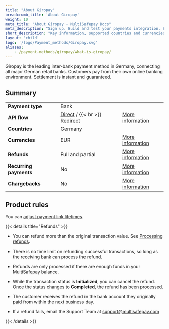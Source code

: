 ```yaml
---
title: "About Giropay"
breadcrumb_title: 'About Giropay'
weight: 10
meta_title: "About Giropay - MultiSafepay Docs"
meta_description: "Sign up. Build and test your payments integration. Explore our products and services. Use our API Reference, SDKs, and wrappers. Get support."
short_description: "Key information, supported countries and currencies, product rules"
layout: 'child'
logo: '/logo/Payment_methods/Giropay.svg'
aliases: 
    - /payment-methods/giropay/what-is-giropay/
---
```


Giropay is the leading inter-bank payment method in Germany, connecting all major German retail banks. Customers pay from their own online banking environment. Settlement is instant and guaranteed.

## Summary

|   |   |   |
|---|---|---|
| **Payment type**   | Bank  | |
| **API flow**  | [Direct](/api/#create-a-direct-order) / {{< br >}} [Redirect](/api/#create-a-redirect-order) | [More information](/developer/api/difference-between-direct-and-redirect) |
| **Countries**  | Germany  | |
| **Currencies**  | EUR | [More information](/faq/general/supported-currencies) | 
| **Refunds**  | Full and partial  | [More information](/payments/refunds/) | 
| **Recurring payments**  | No | [More information](/payments/features/recurring-payments/)  |
| **Chargebacks**  | No | [More information](/faq/chargebacks)  |

## Product rules

You can [adjust payment link lifetimes](/api/#adjust-payment-link-lifetimes).

{{< details title="Refunds" >}}
- You can refund more than the original transaction value. See [Processing refunds](/tools/multisafepay-control/processing-refunds/).

- There is no time limit on refunding successful transactions, so long as the receiving bank can process the refund.

- Refunds are only processed if there are enough funds in your MultiSafepay balance.

- While the transaction status is **Initialized**, you can cancel the refund. Once the status changes to **Completed**, the refund has been processed. 

- The customer receives the refund in the bank account they originally paid from within the next business day.

- If a refund fails, email the Support Team at <support@multisafepay.com> 

{{< /details >}}


